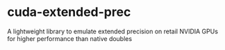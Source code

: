 # cuda-extended-prec
A lightweight library to emulate extended precision on retail NVIDIA GPUs for higher performance than native doubles
